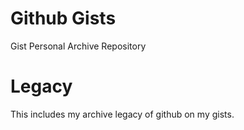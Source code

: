 # Github Gists
Gist Personal Archive Repository

# Legacy
This includes my archive legacy of github on my gists.
